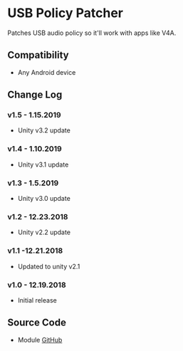 # USB Policy Patcher
Patches USB audio policy so it'll work with apps like V4A.

## Compatibility
* Any Android device

## Change Log
### v1.5 - 1.15.2019
* Unity v3.2 update

### v1.4 - 1.10.2019
* Unity v3.1 update

### v1.3 - 1.5.2019
* Unity v3.0 update

### v1.2 - 12.23.2018
* Unity v2.2 update

### v1.1 -12.21.2018
* Updated to unity v2.1

### v1.0 - 12.19.2018
* Initial release

## Source Code
* Module [GitHub](https://github.com/zackptg5/USB-Policy-Patcher)
